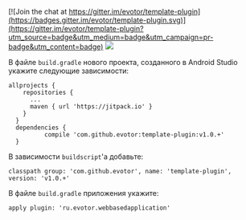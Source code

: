 [![Join the chat at https://gitter.im/evotor/template-plugin](https://badges.gitter.im/evotor/template-plugin.svg)](https://gitter.im/evotor/template-plugin?utm_source=badge&utm_medium=badge&utm_campaign=pr-badge&utm_content=badge)
[![](https://jitpack.io/v/evotor/template-plugin.svg)](https://jitpack.io/#evotor/template-plugin)

В файле `build.gradle` нового проекта, созданного в Android Studio укажите следующие зависимости:

```
allprojects {
    repositories {
      ...
      maven { url 'https://jitpack.io' }
    }
  }
  dependencies {
          compile 'com.github.evotor:template-plugin:v1.0.+'
  }
```

В зависимости `buildscript`'а добавьте:

```
classpath group: 'com.github.evotor', name: 'template-plugin', version: 'v1.0.+'
```

В файле `build.gradle` приложения укажите:

```
apply plugin: 'ru.evotor.webbasedapplication'
```
